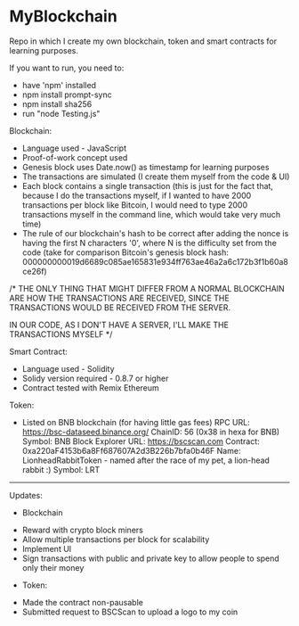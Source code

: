 # MyBlockchain

Repo in which I create my own blockchain, token and smart contracts for learning purposes.

If you want to run, you need to:
* have 'npm' installed 
* npm install prompt-sync
* npm install sha256
* run "node Testing.js"

Blockchain:
* Language used - JavaScript
* Proof-of-work concept used
* Genesis block uses Date.now() as timestamp for learning purposes
* The transactions are simulated (I create them myself from the code & UI)
* Each block contains a single transaction (this is just for the fact that, because I do the transactions myself,
if I wanted to have 2000 transactions per block like Bitcoin, I would need to type 2000 transactions myself in the command line,
which would take very much time)
* The rule of our blockchain's hash to be correct after adding the nonce is having the first N characters '0', where N is the difficulty set from the code (take for comparison Bitcoin's genesis block hash:
000000000019d6689c085ae165831e934ff763ae46a2a6c172b3f1b60a8ce26f)

/* THE ONLY THING THAT MIGHT DIFFER
FROM A NORMAL BLOCKCHAIN ARE HOW THE TRANSACTIONS ARE RECEIVED,
SINCE THE TRANSACTIONS WOULD BE RECEIVED FROM THE SERVER.

IN OUR CODE, AS I DON'T HAVE A SERVER, I'LL MAKE
THE TRANSACTIONS MYSELF */

Smart Contract:
* Language used - Solidity
* Solidy version required - 0.8.7 or higher
* Contract tested with Remix Ethereum

Token:
* Listed on BNB blockchain (for having little gas fees)
RPC URL: https://bsc-dataseed.binance.org/
ChainID: 56 (0x38 in hexa for BNB)
Symbol: BNB
Block Explorer URL: https://bscscan.com
Contract: 0xa220aF4153b6a8Ff687607A2d3B226b7bfa0b46F
Name: LionheadRabbitToken - named after the race of my pet, a lion-head rabbit :)
Symbol: LRT

-------------------------------------------------------------------------
Updates:

- Blockchain
* Reward with crypto block miners
* Allow multiple transactions per block for scalability
* Implement UI
* Sign transactions with public and private key to allow people to spend only their money

- Token:
* Made the contract non-pausable
* Submitted request to BSCScan to upload a logo to my coin
